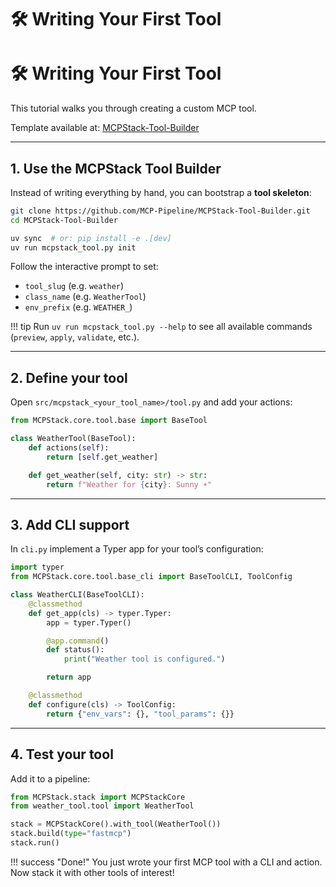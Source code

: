 # 🛠 Writing Your First Tool
# 🛠 Writing Your First Tool

This tutorial walks you through creating a custom MCP tool.

Template available at: [MCPStack-Tool-Builder](https://github.com/MCP-Pipeline/MCPStack-Tool-Builder)

---

## 1. Use the MCPStack Tool Builder

Instead of writing everything by hand, you can bootstrap a **tool skeleton**:

```bash
git clone https://github.com/MCP-Pipeline/MCPStack-Tool-Builder.git
cd MCPStack-Tool-Builder

uv sync  # or: pip install -e .[dev]
uv run mcpstack_tool.py init
```

Follow the interactive prompt to set:

- `tool_slug` (e.g. `weather`)
- `class_name` (e.g. `WeatherTool`)
- `env_prefix` (e.g. `WEATHER_`)

!!! tip
    Run `uv run mcpstack_tool.py --help` to see all available commands (`preview`, `apply`, `validate`, etc.).

---

## 2. Define your tool

Open `src/mcpstack_<your_tool_name>/tool.py` and add your actions:

```python
from MCPStack.core.tool.base import BaseTool

class WeatherTool(BaseTool):
    def actions(self):
        return [self.get_weather]

    def get_weather(self, city: str) -> str:
        return f"Weather for {city}: Sunny ☀️"
```

---

## 3. Add CLI support

In `cli.py` implement a Typer app for your tool’s configuration:

```python
import typer
from MCPStack.core.tool.base_cli import BaseToolCLI, ToolConfig

class WeatherCLI(BaseToolCLI):
    @classmethod
    def get_app(cls) -> typer.Typer:
        app = typer.Typer()

        @app.command()
        def status():
            print("Weather tool is configured.")

        return app

    @classmethod
    def configure(cls) -> ToolConfig:
        return {"env_vars": {}, "tool_params": {}}
```

---

## 4. Test your tool

Add it to a pipeline:

```python
from MCPStack.stack import MCPStackCore
from weather_tool.tool import WeatherTool

stack = MCPStackCore().with_tool(WeatherTool())
stack.build(type="fastmcp")
stack.run()
```

!!! success "Done!"
    You just wrote your first MCP tool with a CLI and action. Now stack it with other tools of interest!
